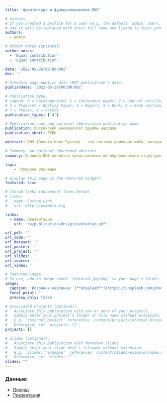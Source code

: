 ```yaml
---
title: 'Архитектура и функционирование DNS'

# Authors
# If you created a profile for a user (e.g. the default `admin` user), write the username (folder name) here
# and it will be replaced with their full name and linked to their profile.
authors:
  - admin

# Author notes (optional)
author_notes:
  - 'Equal contribution'
  - 'Equal contribution'

date: '2022-05-26T00:00:00Z'
doi: ''

# Schedule page publish date (NOT publication's date).
publishDate: '2022-05-26T00:00:00Z'

# Publication type.
# Legend: 0 = Uncategorized; 1 = Conference paper; 2 = Journal article;
# 3 = Preprint / Working Paper; 4 = Report; 5 = Book; 6 = Book section;
# 7 = Thesis; 8 = Patent
publication_types: ['4']

# Publication name and optional abbreviated publication name.
publication: Российский университет дружбы народов
publication_short: РУДН

abstract: DNS (Domain Name System) - это система доменных имён, которая связыавет названия доменов с IP-адресами компьютеров, соответствующих этим доменам. Эта система включает в себя как регламентирующие документы, так множество DNS-серверов, работающих в интернете и сообщающих IP-адреса в ответ на запрос по доменным именам. Основой DNS является представление об иерархической структуре доменного имени изонах. Каждый сервер, отвечающий за имя, может делегировать ответственность за дальнейшую часть домена другому серверу.

# Summary. An optional shortened abstract.
summary: Основой DNS является представление об иерархической структуре доменного имени изонах. Каждый сервер, отвечающий за имя, может делегировать ответственность за дальнейшую часть домена другому серверу.

tags:
    - Глубокое обучение

# Display this page in the Featured widget?
featured: true

# Custom links (uncomment lines below)
# links:
# - name: Custom Link
#   url: http://example.org

links:
  - name: Презентация
    url: 'ru/publication/dns/presentation.pdf'

url_pdf: ''
url_code: ''
url_dataset: ''
url_poster: ''
url_project: ''
url_slides: ''
url_source: ''
url_video: ''

# Featured image
# To use, add an image named `featured.jpg/png` to your page's folder.
image:
  caption: 'Источник картинки: [**Unsplash**](https://unsplash.com/photos/40XgDxBfYXM)'
  focal_point: ''
  preview_only: false

# Associated Projects (optional).
#   Associate this publication with one or more of your projects.
#   Simply enter your project's folder or file name without extension.
#   E.g. `internal-project` references `content/project/internal-project/index.md`.
#   Otherwise, set `projects: []`.
projects: []

# Slides (optional).
#   Associate this publication with Markdown slides.
#   Simply enter your slide deck's filename without extension.
#   E.g. `slides: "example"` references `content/slides/example/index.md`.
#   Otherwise, set `slides: ""`.
slides: ""
---
```


### Данные:

* [Доклад](dns.pdf)
* [Презентация](presentation.pdf)
